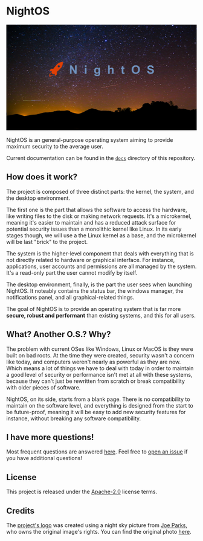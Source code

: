 # NightOS

![NightOS Logo](logo.png)

NightOS is an general-purpose operating system aiming to provide maximum security to the average user.

Current documentation can be found in the [`docs`](docs/) directory of this repository.

## How does it work?

The project is composed of three distinct parts: the kernel, the system, and the desktop environment.

The first one is the part that allows the software to access the hardware, like writing files to the disk or making network requests. It's a microkernel, meaning it's easier to maintain and has a reduced attack surface for potential security issues than a monolithic kernel like Linux.
In its early stages though, we will use a the Linux kernel as a base, and the microkernel will be last "brick" to the project.

The system is the higher-level component that deals with everything that is not directly related to hardware or graphical interface. For instance, applications, user accounts and permissions are all managed by the system. It's a read-only part the user cannot modify by itself.

The desktop environment, finally, is the part the user sees when launching NightOS. It noteably contains the status bar, the windows manager, the notifications panel, and all graphical-related things.

The goal of NightOS is to provide an operating system that is far more **secure, robust and performant** than existing systems, and this for all users.

## What? Another O.S.? Why?

The problem with current OSes like Windows, Linux or MacOS is they were built on bad roots. At the time they were created, security wasn't a concern like today, and computers weren't nearly as powerful as they are now. Which means a lot of things we have to deal with today in order to maintain a good level of security or performance isn't met at all with these systems, because they can't just be rewritten from scratch or break compatibility with older pieces of software.

NightOS, on its side, starts from a blank page. There is no compatibility to maintain on the software level, and everything is designed from the start to be future-proof, meaning it will be easy to add new security features for instance, without breaking any software compatibility.

## I have more questions!

Most frequent questions are answered [here](docs/FAQ.md). Feel free to [open an issue](https://github.com/ClementNerma/NightOS/issues/new) if you have additional questions!

## License

This project is released under the [Apache-2.0](LICENSE.md) license terms.

## Credits

The [project's logo](logo.png) was created using a night sky picture from [Joe Parks](https://www.flickr.com/people/34450190@N08), who owns the original image's rights.
You can find the original photo [here](https://www.flickr.com/photos/parksjd/9253056182/).
